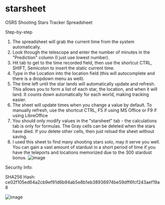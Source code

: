 # starsheet
OSRS Shooting Stars Tracker Spreadsheet

Step-by-step
1. The spreadsheet will grab the current time from the system automatically.
2. Look through the telescope and enter the number of minutes in the "Prediction" column (I just use lowest number).
3. Hit tab to get to the time recorded field, then use the shortcut CTRL, SHIFT, Semicolon to insert the static current time.
4. Type in the Location into the location field (this will autocomplete and there is a dropdown menu as well).
5. The time left until the star lands will automatically update and refresh. This allows you to form a list of each star, the location, and when it will land. It counts down automatically for each world, making tracking easier.
6. The sheet will update times when you change a value by default. To manually refresh, use the shortcut CTRL, F5 if using MS Office or F9 if using LibreOffice
7. You should only modify values in the "starsheet" tab - the calculations tab is only for formulas. The Gray cells can be deleted when the stars have died. If you delete other cells, then just reload the sheet without saving.
7. I used this sheet to find many shooting stars solo, may it serve you well. You can gain a vast amount of stardust in a short period of time if you have the teleports and locations memorized due to the 300 stardust bonus.
![image](https://github.com/jfith001/starsheet/assets/27014121/4c365db2-360e-480a-ac3c-fe0b14e92d50)

Security Info:

SHA256 Hash: ce02f105ed64a2cb9ef91d6b94ab5e8b1eb38936974be59dff6fcf243aef19a8

![image](https://github.com/jfith001/starsheet/assets/27014121/157be9b3-7877-4eaf-8743-99e9409d3431)
